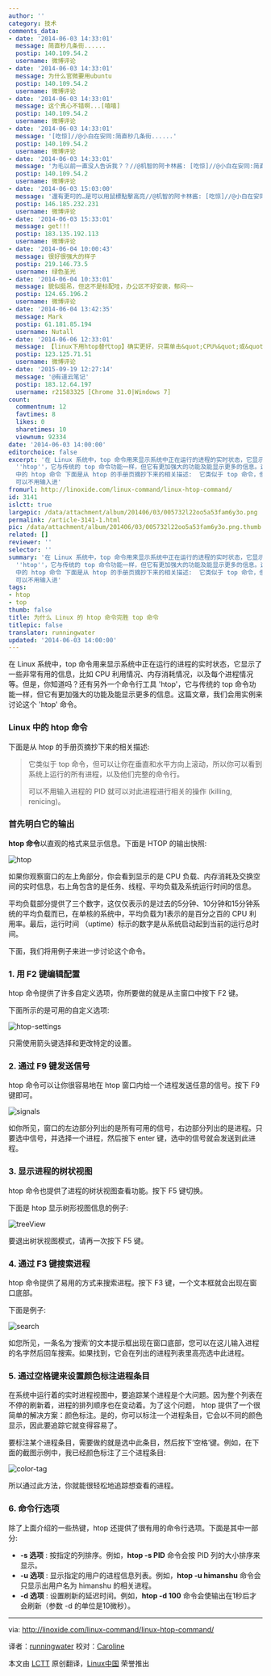 ```yaml
---
author: ''
category: 技术
comments_data:
- date: '2014-06-03 14:33:01'
  message: 简直秒几条街......
  postip: 140.109.54.2
  username: 微博评论
- date: '2014-06-03 14:33:01'
  message: 为什么官微要用ubuntu
  postip: 140.109.54.2
  username: 微博评论
- date: '2014-06-03 14:33:01'
  message: 这个真心不错啊...[嘻嘻]
  postip: 140.109.54.2
  username: 微博评论
- date: '2014-06-03 14:33:01'
  message: '[吃惊]//@小白在安同:简直秒几条街......'
  postip: 140.109.54.2
  username: 微博评论
- date: '2014-06-03 14:33:01'
  message: '为毛以前一直没人告诉我？？//@机智的阿卡林酱: [吃惊]//@小白在安同:简直秒几条街......'
  postip: 140.109.54.2
  username: 微博评论
- date: '2014-06-03 15:03:00'
  message: '還有更叼的…是可以用鼠標點擊高亮//@机智的阿卡林酱: [吃惊]//@小白在安同:简直秒几条街......'
  postip: 146.185.232.231
  username: 微博评论
- date: '2014-06-03 15:33:01'
  message: get!!!
  postip: 183.135.192.113
  username: 微博评论
- date: '2014-06-04 10:00:43'
  message: 很好很强大的样子
  postip: 219.146.73.5
  username: 绿色圣光
- date: '2014-06-04 10:33:01'
  message: 貌似挺吊，但这不是标配哇，办公区不好安装，郁闷~~
  postip: 124.65.196.2
  username: 微博评论
- date: '2014-06-04 13:42:35'
  message: Mark
  postip: 61.181.85.194
  username: Nutall
- date: '2014-06-06 12:33:01'
  message: 【linux下用htop替代top】确实更好，只需单击&quot;CPU%&quot;或&quot;MEM%&quot;，即可将当前系统所有进程根据资源消耗率进行排序，还可方便地给特定进程发送指令（如终止进程等）。
  postip: 123.125.71.51
  username: 微博评论
- date: '2015-09-19 12:27:14'
  message: '@有道云笔记'
  postip: 183.12.64.197
  username: r21583325 [Chrome 31.0|Windows 7]
count:
  commentnum: 12
  favtimes: 8
  likes: 0
  sharetimes: 10
  viewnum: 92334
date: '2014-06-03 14:00:00'
editorchoice: false
excerpt: '在 Linux 系统中，top 命令用来显示系统中正在运行的进程的实时状态，它显示了一些非常有用的信息，比如 CPU 利用情况、内存消耗情况，以及每个进程情况等。但是，你知道吗？还有另外一个命令行工具
  ''htop''，它与传统的 top 命令功能一样，但它有更加强大的功能及能显示更多的信息。这篇文章，我们会用实例来讨论这个 ''htop'' 命令。 Linux
  中的 htop 命令 下面是从 htop 的手册页摘抄下来的相关描述:  它类似于 top 命令，但可以让你在垂直和水平方向上滚动，所以你可以看到系统上运行的所有进程，以及他们完整的命令行。
  可以不用输入进'
fromurl: http://linoxide.com/linux-command/linux-htop-command/
id: 3141
islctt: true
largepic: /data/attachment/album/201406/03/005732l22oo5a53fam6y3o.png
permalink: /article-3141-1.html
pic: /data/attachment/album/201406/03/005732l22oo5a53fam6y3o.png.thumb.jpg
related: []
reviewer: ''
selector: ''
summary: '在 Linux 系统中，top 命令用来显示系统中正在运行的进程的实时状态，它显示了一些非常有用的信息，比如 CPU 利用情况、内存消耗情况，以及每个进程情况等。但是，你知道吗？还有另外一个命令行工具
  ''htop''，它与传统的 top 命令功能一样，但它有更加强大的功能及能显示更多的信息。这篇文章，我们会用实例来讨论这个 ''htop'' 命令。 Linux
  中的 htop 命令 下面是从 htop 的手册页摘抄下来的相关描述:  它类似于 top 命令，但可以让你在垂直和水平方向上滚动，所以你可以看到系统上运行的所有进程，以及他们完整的命令行。
  可以不用输入进'
tags:
- htop
- top
thumb: false
title: 为什么 Linux 的 htop 命令完胜 top 命令
titlepic: false
translator: runningwater
updated: '2014-06-03 14:00:00'
---
```


在 Linux 系统中，top 命令用来显示系统中正在运行的进程的实时状态，它显示了一些非常有用的信息，比如 CPU 利用情况、内存消耗情况，以及每个进程情况等。但是，你知道吗？还有另外一个命令行工具 'htop'，它与传统的 top 命令功能一样，但它有更加强大的功能及能显示更多的信息。这篇文章，我们会用实例来讨论这个 'htop' 命令。


### Linux 中的 htop 命令


下面是从 htop 的手册页摘抄下来的相关描述:



> 
> 它类似于 top 命令，但可以让你在垂直和水平方向上滚动，所以你可以看到系统上运行的所有进程，以及他们完整的命令行。
> 
> 
> 可以不用输入进程的 PID 就可以对此进程进行相关的操作 (killing, renicing)。
> 
> 
> 


### 首先明白它的输出


**htop 命令**以直观的格式来显示信息。下面是 HTOP 的输出快照:


![htop](/data/attachment/album/201406/03/005732l22oo5a53fam6y3o.png)


如果你观察窗口的左上角部分，你会看到显示的是 CPU 负载、内存消耗及交换空间的实时信息，右上角包含的是任务、线程、平均负载及系统运行时间的信息。


平均负载部分提供了三个数字，这仅仅表示的是过去的5分钟、10分钟和15分钟系统的平均负载而已，在单核的系统中，平均负载为1表示的是百分之百的 CPU 利用率。最后，运行时间 （uptime）标示的数字是从系统启动起到当前的运行总时间。


下面，我们将用例子来进一步讨论这个命令。


### 1. 用 F2 键编辑配置


htop 命令提供了许多自定义选项，你所要做的就是从主窗口中按下 F2 键。


下面所示的是可用的自定义选项:


![htop-settings](/data/attachment/album/201406/03/005734jkbtcubuaspcw5pt.png)


只需使用箭头键选择和更改特定的设置。


### 2. 通过 F9 键发送信号


htop 命令可以让你很容易地在 htop 窗口内给一个进程发送任意的信号。按下 F9 键即可。


![signals](/data/attachment/album/201406/03/005736oz455s422g11n2u2.png)


如你所见，窗口的左边部分列出的是所有可用的信号，右边部分列出的是进程。只要选中信号，并选择一个进程，然后按下 enter 键，选中的信号就会发送到此进程。


### 3. 显示进程的树状视图


htop 命令也提供了进程的树状视图查看功能。按下 F5 键切换。


下面是 htop 显示树形视图信息的例子:


![treeView](/data/attachment/album/201406/03/005737mzfdehve9k9d4h9u.png)


要退出树状视图模式，请再一次按下 F5 键。


### 4. 通过 F3 键搜索进程


htop 命令提供了易用的方式来搜索进程。按下 F3 键，一个文本框就会出现在窗口底部。


下面是例子:


![search](/data/attachment/album/201406/03/005739uh0xoeblqla8bn80.png)


如您所见，一条名为‘搜索’的文本提示框出现在窗口底部，您可以在这儿输入进程的名字然后回车搜索。如果找到，它会在列出的进程列表里高亮选中此进程。


### 5. 通过空格键来设置颜色标注进程条目


在系统中运行着的实时进程视图中，要追踪某个进程是个大问题。因为整个列表在不停的刷新着，进程的排列顺序也在变动着。为了这个问题， htop 提供了一个很简单的解决方案：颜色标注。是的，你可以标注一个进程条目，它会以不同的颜色显示，因此要追踪它就变得容易了。


要标注某个进程条目，需要做的就是选中此条目，然后按下‘空格’键。例如，在下面的截图示例中，我已经颜色标注了三个进程条目:


![color-tag](/data/attachment/album/201406/03/005741jvcowsa19c9nzprg.png)


所以通过此方法，你就能很轻松地追踪想查看的进程。


### 6. 命令行选项


除了上面介绍的一些热键，htop 还提供了很有用的命令行选项。下面是其中一部分:


* **-s 选项** : 按指定的列排序。例如，**htop -s PID** 命令会按 PID 列的大小排序来显示。
* **-u 选项** : 显示指定的用户的进程信息列表。例如，**htop -u himanshu** 命令会只显示出用户名为 himanshu 的相关进程。
* **-d 选项** : 设置刷新的延迟时间。例如，**htop -d 100** 命令会使输出在1秒后才会刷新（参数 -d 的单位是10微秒）。




---


via: <http://linoxide.com/linux-command/linux-htop-command/>


译者：[runningwater](https://github.com/runningwater) 校对：[Caroline](https://github.com/carolinewuyan)


本文由 [LCTT](https://github.com/LCTT/TranslateProject) 原创翻译，[Linux中国](http://linux.cn/) 荣誉推出
